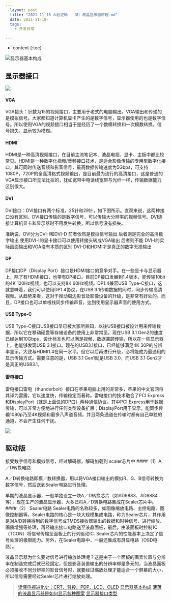 ```yaml
---
  layout: post
  tilte: "2021-11-18-⛵︎验证码--（8）液晶显示器原理.md"
  date: 2021-11-18-
  tags: 
    - 开发日常

---
```



* content
{:toc}


![显示器基本构成](https://upload-images.jianshu.io/upload_images/15312191-0b2e1954e506137d.png?imageMogr2/auto-orient/strip%7CimageView2/2/w/1240)



## 显示器接口
![](https://upload-images.jianshu.io/upload_images/15312191-abb49b2a33c73d0a.png?imageMogr2/auto-orient/strip%7CimageView2/2/w/1240)

#### VGA
VGA接头：针数为15的视频接口，主要用于老式的电脑输出。VGA输出和传递的是模拟信号。大家都知道计算机显卡产生的是数字信号，显示器使用的也是数字信号。所以使用VGA的视频接口相当于是经历了一个数模转换和一次模数转换。信号损失，显示较为模糊。

#### HDMI
HDMI是一种高清视频接口，在目前主流笔记本、液晶电视、显卡、主板中都比较常见。HDMI是一种数字化视频/音频接口技术，是适合影像传输的专用型数字化接口，其可同时传送音频和影音信号，最高数据传输速度为5Gbps，可支持1080P，720P的全高清格式视频输出，是目前最为流行的高清接口，这是普通的VGA显示接口所无法比拟的，犹如宽带中电话线宽带与光纤一样，传输数据能力区别很大。

#### DVI
DVI接口：DVI接口有两个标准，25针和29针，如下图所示。直观来说，这两种接口没有区别。DVI接口传输的是数字信号，可以传输大分辨率的视频信号。DVI连接计算机显卡和显示器时不用发生转换，所以信号没有损失。

准确说，DVI分为DVI-I和DVI-D 前者依然是模拟信号输出 后者则是完全的高清数字输出 使用DVI-I的显卡接口可以使用转接头转成VGA输出 后者则不能 DVI-I的实际画面输出和VGA没有本质的区别 DVI-D和HDMI才是真正的数字无损输出

#### DP
DP接口DP（Display Port）接口是HDMI接口的竞争对手。在一些显卡与显示器上，除了有HDMI接口，也带有DP接口。目前DP接口发展到1.4版本，能传输10bit的4K 120Hz视频，也可以支持8K 60Hz视频。DP1.4兼容USB Type-C接口，这就意味着，我们可以使用DP1.4协议，在USB 3.1传输数据的同时，同步传输高清视频。从趋势来看，这对于推动周边影音及影像设备的升级，是非常有好处的。而且，DP接口也可以单根线同步传输声音，达到使用显示器声音的使用方式。

#### USB Type-C
USB Type-C接口USB接口早已被大家所熟知，以往USB接口被设计用来传输数据，所以它在移动硬盘等存储设备的使用上非常常见。现在USB 3.1 Gen2的速度已经达到10Gbps，设计标准也可以满足视频、数据兼顾传输，所以在一些显示器上，也能够发现USB 3.1接口。现在的USB3.1接口，已经能够满足4K 30P的分辨率显示，大致与HDMI1.4在同一水平。但它以后再进行升级，必将能成为最通用的显示传输方式。需要注意的是，USB 3.1 Gen1就是USB 3.0，而USB 3.1 Gen2才是真正的USB3.1。
#### 雷电接口
雷电接口雷电（thunderbolt）接口在苹果电脑上用的非常多，苹果的中文官网将其译为雷雳。它以速度快，传输稳定而著称。雷电接口的技术融合了PCI Express和DisplayPort（就是上面说的DP口）两种通信协议。其中PCI Express用于数据传输，可以非常方便地进行任何类型设备扩展；DisplayPort用于显示，能同步传输1080p乃至4K视频和最多八声道音频。并且两条通道在传输时都有自己单独的通道，不会产生任何干扰。

![](https://upload-images.jianshu.io/upload_images/15312191-471bdd4d10217d14.png?imageMogr2/auto-orient/strip%7CimageView2/2/w/1240)

## 驱动版

接受数字信号和模拟信号，经过解码器，解码加载到 scaler芯片中
####（1）A／D转换电路

A／D转换电路即模／数转换器，用以将VGA接口输出的模拟R、G、B信号转换为数字信号，然后送到Sealer电路进行处理。

早期的液晶显示器，一般单独设立一块A／D转换芯片（如AD9883、AD9884等），现在生产的液晶显示器，大多已将A／D转换电路集成在Scaler芯片中。
####（2） Sealer电路
Sealer电路的名称较多，如图像缩放电路、主控电路、图像控制器等。Sealer电路的核心是一块大规模集成电路，称为Sealer芯片，其作用是对A/D转换得到的数字信号或TMDS接收器输出的数据和时钟信号，进行缩放、画质增强等处理，再经输出接口电路送至液晶面板，最后，由液面板时控制1C（TCON）将信号传输至面板上的行列驱动IC. Sealer芯片的性能基本上决定了信号处理的极限能力。另外，在Sealer电路中，一般还集成有屏显电路（OSD电路）。




液晶显示器为什么要对信号进行缩放处理呢？这是由于一个面板的画素位置与分辨率在制造完成后就已经固定，但是影音装置输出的分辨率却是多元的，当液晶面板必须接收不同分辨率的影音信号时，就要经过缩放处理才能适合一个屏幕的大小，所以信号需要经过Sealer芯片进行缩放处理。


> [读懂电视进化史：CRT、背投、PDP、LCD、OLED](https://zhuanlan.zhihu.com/p/23941934)
> [显示器基本构成](https://wenku.baidu.com/view/6aaa0fa9b0717fd5360cdc59.html)
>[薄薄的液晶显示器是如何显示各种图案](https://new.qq.com/omn/20191015/20191015A0Q0VZ00.html)
>[显示器接口类型](https://www.zhihu.com/question/19571221/answer/569037388)
